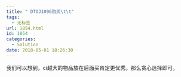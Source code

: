 ```yaml
---
title: " DTOJ1096购买\t\t"
tags:
  - 无标签
url: 1854.html
id: 1854
categories:
  - Solution
date: 2018-05-01 18:26:30
---
```


我们可以想到，ci越大的物品放在后面买肯定更优秀。那么贪心选择即可。
